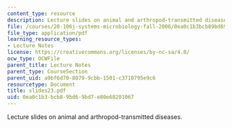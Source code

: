 ```yaml
---
content_type: resource
description: Lecture slides on animal and arthropod-transmitted diseases.
file: /courses/20-106j-systems-microbiology-fall-2006/0ea0c1b3bcb89bd69bd7e80e60201067_slides23.pdf
file_type: application/pdf
learning_resource_types:
- Lecture Notes
license: https://creativecommons.org/licenses/by-nc-sa/4.0/
ocw_type: OCWFile
parent_title: Lecture Notes
parent_type: CourseSection
parent_uid: a9bf6d70-8079-9cbb-1501-c3710795e9c6
resourcetype: Document
title: slides23.pdf
uid: 0ea0c1b3-bcb8-9bd6-9bd7-e80e60201067
---
```

Lecture slides on animal and arthropod-transmitted diseases.